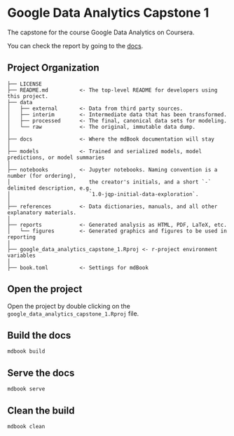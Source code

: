 # Google Data Analytics Capstone 1

The capstone for the course Google Data Analytics on Coursera.

You can check the report by going to the
[docs](https://vascoferreira25.github.io/google-data-analytics-capstone-1/).

## Project Organization

```
├── LICENSE
├── README.md          <- The top-level README for developers using this project.
├── data
│   ├── external       <- Data from third party sources.
│   ├── interim        <- Intermediate data that has been transformed.
│   ├── processed      <- The final, canonical data sets for modeling.
│   └── raw            <- The original, immutable data dump.
│
├── docs               <- Where the mdBook documentation will stay
│
├── models             <- Trained and serialized models, model predictions, or model summaries
│
├── notebooks          <- Jupyter notebooks. Naming convention is a number (for ordering),
│                         the creator's initials, and a short `-` delimited description, e.g.
│                         `1.0-jqp-initial-data-exploration`.
│
├── references         <- Data dictionaries, manuals, and all other explanatory materials.
│
├── reports            <- Generated analysis as HTML, PDF, LaTeX, etc.
│   └── figures        <- Generated graphics and figures to be used in reporting
│
├── google_data_analytics_capstone_1.Rproj <- r-project environment variables
│
├── book.toml          <- Settings for mdBook
```

## Open the project

Open the project by double clicking on the
`google_data_analytics_capstone_1.Rproj` file.

## Build the docs

```
mdbook build
```

## Serve the docs

```
mdbook serve
```

## Clean the build

```
mdbook clean
```
